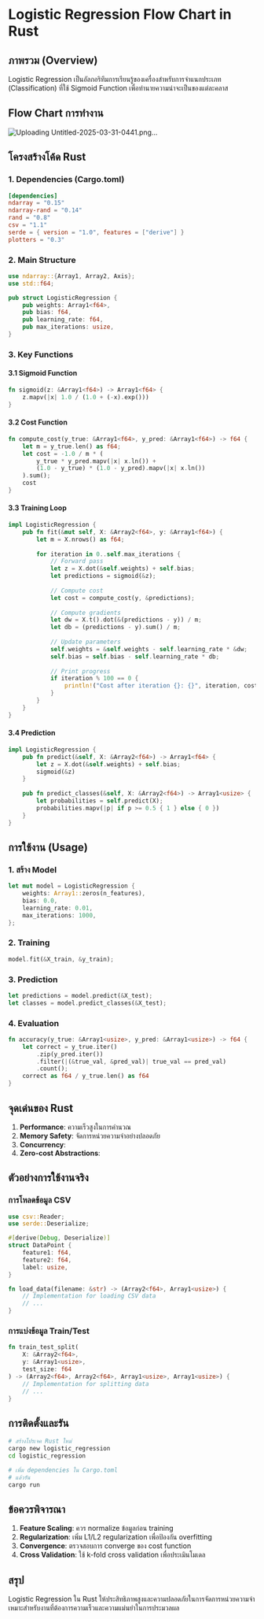 # Logistic Regression Flow Chart in Rust

## ภาพรวม (Overview)

Logistic Regression เป็นอัลกอริทึมการเรียนรู้ของเครื่องสำหรับการจำแนกประเภท (Classification) ที่ใช้ Sigmoid Function เพื่อทำนายความน่าจะเป็นของแต่ละคลาส


## Flow Chart การทำงาน

![Uploading Untitled-2025-03-31-0441.png…]()

## โครงสร้างโค้ด Rust

### 1. Dependencies (Cargo.toml)
```toml
[dependencies]
ndarray = "0.15"
ndarray-rand = "0.14"
rand = "0.8"
csv = "1.1"
serde = { version = "1.0", features = ["derive"] }
plotters = "0.3"
```

### 2. Main Structure
```rust
use ndarray::{Array1, Array2, Axis};
use std::f64;

pub struct LogisticRegression {
    pub weights: Array1<f64>,
    pub bias: f64,
    pub learning_rate: f64,
    pub max_iterations: usize,
}
```

### 3. Key Functions

#### 3.1 Sigmoid Function
```rust
fn sigmoid(z: &Array1<f64>) -> Array1<f64> {
    z.mapv(|x| 1.0 / (1.0 + (-x).exp()))
}
```

#### 3.2 Cost Function
```rust
fn compute_cost(y_true: &Array1<f64>, y_pred: &Array1<f64>) -> f64 {
    let m = y_true.len() as f64;
    let cost = -1.0 / m * (
        y_true * y_pred.mapv(|x| x.ln()) + 
        (1.0 - y_true) * (1.0 - y_pred).mapv(|x| x.ln())
    ).sum();
    cost
}
```

#### 3.3 Training Loop
```rust
impl LogisticRegression {
    pub fn fit(&mut self, X: &Array2<f64>, y: &Array1<f64>) {
        let m = X.nrows() as f64;
        
        for iteration in 0..self.max_iterations {
            // Forward pass
            let z = X.dot(&self.weights) + self.bias;
            let predictions = sigmoid(&z);
            
            // Compute cost
            let cost = compute_cost(y, &predictions);
            
            // Compute gradients
            let dw = X.t().dot(&(predictions - y)) / m;
            let db = (predictions - y).sum() / m;
            
            // Update parameters
            self.weights = &self.weights - self.learning_rate * &dw;
            self.bias = self.bias - self.learning_rate * db;
            
            // Print progress
            if iteration % 100 == 0 {
                println!("Cost after iteration {}: {}", iteration, cost);
            }
        }
    }
}
```

#### 3.4 Prediction
```rust
impl LogisticRegression {
    pub fn predict(&self, X: &Array2<f64>) -> Array1<f64> {
        let z = X.dot(&self.weights) + self.bias;
        sigmoid(&z)
    }
    
    pub fn predict_classes(&self, X: &Array2<f64>) -> Array1<usize> {
        let probabilities = self.predict(X);
        probabilities.mapv(|p| if p >= 0.5 { 1 } else { 0 })
    }
}
```

## การใช้งาน (Usage)

### 1. สร้าง Model
```rust
let mut model = LogisticRegression {
    weights: Array1::zeros(n_features),
    bias: 0.0,
    learning_rate: 0.01,
    max_iterations: 1000,
};
```

### 2. Training
```rust
model.fit(&X_train, &y_train);
```

### 3. Prediction
```rust
let predictions = model.predict(&X_test);
let classes = model.predict_classes(&X_test);
```

### 4. Evaluation
```rust
fn accuracy(y_true: &Array1<usize>, y_pred: &Array1<usize>) -> f64 {
    let correct = y_true.iter()
        .zip(y_pred.iter())
        .filter(|(&true_val, &pred_val)| true_val == pred_val)
        .count();
    correct as f64 / y_true.len() as f64
}
```

## จุดเด่นของ Rust

1. **Performance**: ความเร็วสูงในการคำนวณ
2. **Memory Safety**: จัดการหน่วยความจำอย่างปลอดภัย
3. **Concurrency**: 
4. **Zero-cost Abstractions**: 
## ตัวอย่างการใช้งานจริง

### การโหลดข้อมูล CSV
```rust
use csv::Reader;
use serde::Deserialize;

#[derive(Debug, Deserialize)]
struct DataPoint {
    feature1: f64,
    feature2: f64,
    label: usize,
}

fn load_data(filename: &str) -> (Array2<f64>, Array1<usize>) {
    // Implementation for loading CSV data
    // ...
}
```

### การแบ่งข้อมูล Train/Test
```rust
fn train_test_split(
    X: &Array2<f64>, 
    y: &Array1<usize>, 
    test_size: f64
) -> (Array2<f64>, Array2<f64>, Array1<usize>, Array1<usize>) {
    // Implementation for splitting data
    // ...
}
```

## การติดตั้งและรัน

```bash
# สร้างโปรเจค Rust ใหม่
cargo new logistic_regression
cd logistic_regression

# เพิ่ม dependencies ใน Cargo.toml
# แล้วรัน
cargo run
```

## ข้อควรพิจารณา

1. **Feature Scaling**: ควร normalize ข้อมูลก่อน training
2. **Regularization**: เพิ่ม L1/L2 regularization เพื่อป้องกัน overfitting
3. **Convergence**: ตรวจสอบการ converge ของ cost function
4. **Cross Validation**: ใช้ k-fold cross validation เพื่อประเมินโมเดล

## สรุป

Logistic Regression ใน Rust ให้ประสิทธิภาพสูงและความปลอดภัยในการจัดการหน่วยความจำ เหมาะสำหรับงานที่ต้องการความเร็วและความแม่นยำในการประมวลผล
